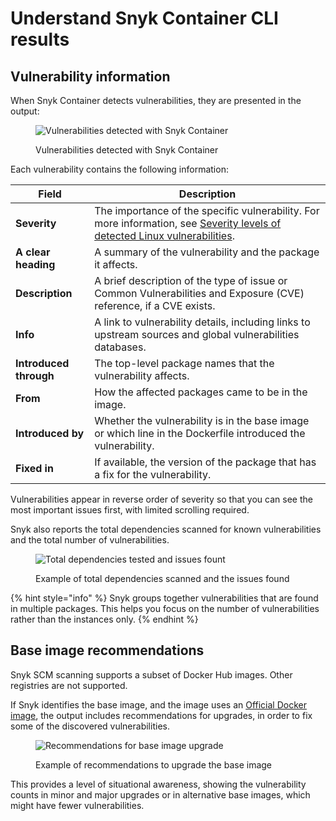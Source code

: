 # Understand Snyk Container CLI results

## **Vulnerability information**

When Snyk Container detects vulnerabilities, they are presented in the output:

<figure><img src="../../../.gitbook/assets/clivulnerabiilities.png" alt="Vulnerabilities detected with Snyk Container"><figcaption><p>Vulnerabilities detected with Snyk Container</p></figcaption></figure>

Each vulnerability contains the following information:

| **Field**              | **Description**                                                                                                                                                                                                                                    |
| ---------------------- | -------------------------------------------------------------------------------------------------------------------------------------------------------------------------------------------------------------------------------------------------- |
| **Severity**           | The importance of the specific vulnerability. For more information, see [Severity levels of detected Linux vulnerabilities](../../../scan-with-snyk/snyk-container/how-snyk-container-works/severity-levels-of-detected-linux-vulnerabilities.md). |
| **A clear heading**    | A summary of the vulnerability and the package it affects.                                                                                                                                                                                         |
| **Description**        | A brief description of the type of issue or Common Vulnerabilities and Exposure (CVE) reference, if a CVE exists.                                                                                                                                  |
| **Info**               | A link to vulnerability details, including links to upstream sources and global vulnerabilities databases.                                                                                                                                         |
| **Introduced through** | The top-level package names that the vulnerability affects.                                                                                                                                                                                        |
| **From**               | How the affected packages came to be in the image.                                                                                                                                                                                                 |
| **Introduced by**      | Whether the vulnerability is in the base image or which line in the Dockerfile introduced the vulnerability.                                                                                                                                       |
| **Fixed in**           | If available, the version of the package that has a fix for the vulnerability.                                                                                                                                                                     |

Vulnerabilities appear in reverse order of severity so that you can see the most important issues first, with limited scrolling required.

Snyk also reports the total dependencies scanned for known vulnerabilities and the total number of vulnerabilities.

<figure><img src="../../../.gitbook/assets/clisummary.png" alt="Total dependencies tested and issues fount"><figcaption><p>Example of total dependencies scanned and the issues found</p></figcaption></figure>

{% hint style="info" %}
Snyk groups together vulnerabilities that are found in multiple packages. This helps you focus on the number of vulnerabilities rather than the instances only.
{% endhint %}

## Base image recommendations

Snyk SCM scanning supports a subset of Docker Hub images. Other registries are not supported.

If Snyk identifies the base image, and the image uses an [Official Docker image](https://docs.docker.com/docker-hub/official_images/), the output includes recommendations for upgrades, in order to fix some of the discovered vulnerabilities.

<figure><img src="../../../.gitbook/assets/clirecommendations.png" alt="Recommendations for base image upgrade"><figcaption><p>Example of recommendations to upgrade the base image</p></figcaption></figure>

This provides a level of situational awareness, showing the vulnerability counts in minor and major upgrades or in alternative base images, which might have fewer vulnerabilities.
